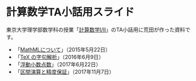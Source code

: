 # 計算数学TA小話用スライド
東京大学理学部数学科の授業「[計算数学I/II](http://utmsks.github.io/)」のTA小話用に荒田が作った資料です。

- 「[MathMLについて](https://github.com/minoki/ks-slide/blob/master/mathml/keisansugaku-mathml.pdf)」（2015年5月22日）
- 「[TeX の字句解析](https://github.com/minoki/ks-slide/blob/master/tex-token/tex-token.pdf)」（2016年6月9日）
- 「[浮動小数点数](https://github.com/minoki/ks-slide/blob/master/floating-point/floating-point.pdf)」（2017年6月22日）
- 「[区間演算と精度保証](https://github.com/minoki/ks-slide/blob/master/interval-arithmetic/interval-arithmetic.pdf)」（2017年11月7日）
